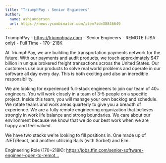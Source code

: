 ```yaml
---
title: "TriumphPay : Senior Engineers"
author:
  name: ashjanderson
  url: https://news.ycombinator.com/item?id=38846649
---
```

TriumphPay - <a href="https:&#x2F;&#x2F;triumphpay.com" rel="nofollow">https:&#x2F;&#x2F;triumphpay.com</a> - Senior Engineers - REMOTE (USA only) - Full Time - $170-$218K

At TriumphPay, we are building the transportation payments network for the future. With our payments and audit products, we touch approximately $47 billion in unique brokered freight transactions across the United States. Our customers use our products to solve real world problems and operate in our software all day every day. This is both exciting and also an incredible responsibility.

We are looking for experienced full-stack engineers to join our team of 40+ engineers. You will work closely in a team of 3-5 people on a specific project. Inside this team, you will manage your own backlog and schedule. We rotate teams and work areas quarterly to give you a breadth of experience. We are a fully remote engineering organization that believes strongly in work life balance and strong boundaries. We care about our environment because we know that we do our best work when we are happy and feel valued.

We have two stacks we&#x27;re looking to fill positions in. One made up of .NET&#x2F;React, and another utilizing Rails (with Sorbet) and Elm.

Engineering Role ($170-$218K): <a href="https:&#x2F;&#x2F;jobs.tfin.com&#x2F;senior-software-engineer-open-to-remote&#x2F;job&#x2F;26169033" rel="nofollow">https:&#x2F;&#x2F;jobs.tfin.com&#x2F;senior-software-engineer-open-to-remot...</a>
